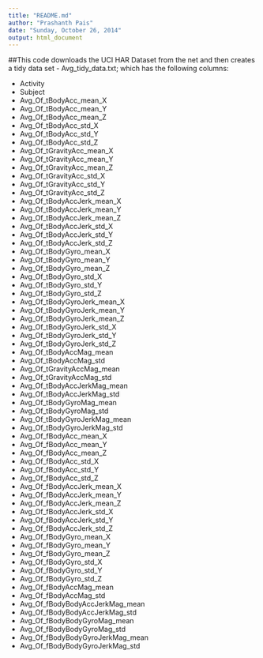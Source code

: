 ```yaml
---
title: "README.md"
author: "Prashanth Pais"
date: "Sunday, October 26, 2014"
output: html_document
---
```


##This code downloads the UCI HAR Dataset from the net and then creates a tidy data set - Avg_tidy_data.txt; which has the following columns:
* Activity
* Subject
* Avg_Of_tBodyAcc_mean_X
* Avg_Of_tBodyAcc_mean_Y
* Avg_Of_tBodyAcc_mean_Z
* Avg_Of_tBodyAcc_std_X
* Avg_Of_tBodyAcc_std_Y
* Avg_Of_tBodyAcc_std_Z
* Avg_Of_tGravityAcc_mean_X
* Avg_Of_tGravityAcc_mean_Y
* Avg_Of_tGravityAcc_mean_Z
* Avg_Of_tGravityAcc_std_X
* Avg_Of_tGravityAcc_std_Y
* Avg_Of_tGravityAcc_std_Z
* Avg_Of_tBodyAccJerk_mean_X
* Avg_Of_tBodyAccJerk_mean_Y
* Avg_Of_tBodyAccJerk_mean_Z
* Avg_Of_tBodyAccJerk_std_X
* Avg_Of_tBodyAccJerk_std_Y
* Avg_Of_tBodyAccJerk_std_Z
* Avg_Of_tBodyGyro_mean_X
* Avg_Of_tBodyGyro_mean_Y
* Avg_Of_tBodyGyro_mean_Z
* Avg_Of_tBodyGyro_std_X
* Avg_Of_tBodyGyro_std_Y
* Avg_Of_tBodyGyro_std_Z
* Avg_Of_tBodyGyroJerk_mean_X
* Avg_Of_tBodyGyroJerk_mean_Y
* Avg_Of_tBodyGyroJerk_mean_Z
* Avg_Of_tBodyGyroJerk_std_X
* Avg_Of_tBodyGyroJerk_std_Y
* Avg_Of_tBodyGyroJerk_std_Z
* Avg_Of_tBodyAccMag_mean
* Avg_Of_tBodyAccMag_std
* Avg_Of_tGravityAccMag_mean
* Avg_Of_tGravityAccMag_std
* Avg_Of_tBodyAccJerkMag_mean
* Avg_Of_tBodyAccJerkMag_std
* Avg_Of_tBodyGyroMag_mean
* Avg_Of_tBodyGyroMag_std
* Avg_Of_tBodyGyroJerkMag_mean
* Avg_Of_tBodyGyroJerkMag_std
* Avg_Of_fBodyAcc_mean_X
* Avg_Of_fBodyAcc_mean_Y
* Avg_Of_fBodyAcc_mean_Z
* Avg_Of_fBodyAcc_std_X
* Avg_Of_fBodyAcc_std_Y
* Avg_Of_fBodyAcc_std_Z
* Avg_Of_fBodyAccJerk_mean_X
* Avg_Of_fBodyAccJerk_mean_Y
* Avg_Of_fBodyAccJerk_mean_Z
* Avg_Of_fBodyAccJerk_std_X
* Avg_Of_fBodyAccJerk_std_Y
* Avg_Of_fBodyAccJerk_std_Z
* Avg_Of_fBodyGyro_mean_X
* Avg_Of_fBodyGyro_mean_Y
* Avg_Of_fBodyGyro_mean_Z
* Avg_Of_fBodyGyro_std_X
* Avg_Of_fBodyGyro_std_Y
* Avg_Of_fBodyGyro_std_Z
* Avg_Of_fBodyAccMag_mean
* Avg_Of_fBodyAccMag_std
* Avg_Of_fBodyBodyAccJerkMag_mean
* Avg_Of_fBodyBodyAccJerkMag_std
* Avg_Of_fBodyBodyGyroMag_mean
* Avg_Of_fBodyBodyGyroMag_std
* Avg_Of_fBodyBodyGyroJerkMag_mean
* Avg_Of_fBodyBodyGyroJerkMag_std
